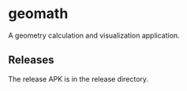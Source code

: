 # geomath

A geometry calculation and visualization application.

## Releases

The release APK is in the release directory.
